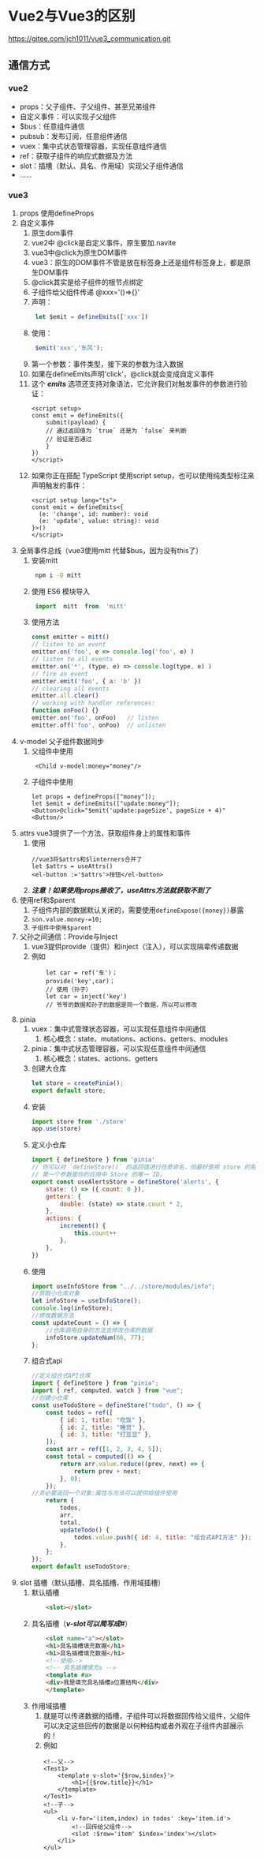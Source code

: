 # Vue2与Vue3的区别

https://gitee.com/jch1011/vue3_communication.git
## 通信方式

### vue2

- props：父子组件、子父组件、甚至兄弟组件
- 自定义事件：可以实现子父组件
- $bus：任意组件通信
- pubsub：发布订阅，任意组件通信
- vuex：集中式状态管理容器，实现任意组件通信
- ref：获取子组件的响应式数据及方法
- slot：插槽（默认、具名、作用域）实现父子组件通信
- ......

### vue3

1. props 使用defineProps
2. 自定义事件
	1. 原生dom事件
	2.  vue2中 @click是自定义事件，原生要加.navite
	3.  vue3中@click为原生DOM事件
	4. vue3：原生的DOM事件不管是放在标签身上还是组件标签身上，都是原生DOM事件
	5. @click其实是给子组件的根节点绑定
	6. 子组件给父组件传递 @xxx='()=>{}'
	7. 声明：
       ```js
        let $emit = defineEmits(['xxx'])
       ```
	8. 使用：
       ```js
        $emit('xxx','东风');
       ```
	9. 第一个参数：事件类型，接下来的参数为注入数据
	10. 如果在defineEmits声明'click'，@click就会变成自定义事件
	11. 这个 ***emits*** 选项还支持对象语法，它允许我们对触发事件的参数进行验证：
	    ```vue
	    <script setup>
	    const emit = defineEmits({ 
	    	submit(payload) { 
	    	// 通过返回值为 `true` 还是为 `false` 来判断 
	    	// 验证是否通过 
	    	} 
	    })
	    </script>
	    ```
	12. 如果你正在搭配 TypeScript 使用script setup，也可以使用纯类型标注来声明触发的事件：
	    ```vue
	    <script setup lang="ts">
	    const emit = defineEmits<{
	      (e: 'change', id: number): void
	      (e: 'update', value: string): void
	    }>()
	    </script>
	    ```
3. 全局事件总线（vue3使用mitt 代替$bus，因为没有this了）
	1. 安装mitt 
       ```bash
        npm i -D mitt 
       ```
	2. 使用 ES6 模块导入
       ```js
        import  mitt  from  'mitt'
       ```
	3. 使用方法
	    ```js
	    const emitter = mitt()
	    // listen to an event
	    emitter.on('foo', e => console.log('foo', e) )
	    // listen to all events
	    emitter.on('*', (type, e) => console.log(type, e) )
	    // fire an event
	    emitter.emit('foo', { a: 'b' })
	    // clearing all events
	    emitter.all.clear()
	    // working with handler references:
	    function onFoo() {}
	    emitter.on('foo', onFoo)   // listen
	    emitter.off('foo', onFoo)  // unlisten
	    ```
4. v-model 父子组件数据同步
	1. 父组件中使用
       ```vue
        <Child v-model:money="money"/>
       ```
	2. 子组件中使用
	    ```
	    let props = defineProps(["money"]);
	    let $emit = defineEmits(["update:money"]);
	    <Button>@click="$emit('update:pageSize', pageSize + 4)"<Button/>
	    ```
5. attrs vue3提供了一个方法，获取组件身上的属性和事件
	1. 使用
	    ```vue
        //vue3将$attrs和$linterners合并了
    	let $attrs = useAttrs() 
    	<el-button :='$attrs'>按钮</el-button>
	    ```
	2. ***注意！如果使用props接收了，useAttrs方法就获取不到了*** 
6. 使用ref和$parent
	1. 子组件内部的数据默认关闭的，需要使用```defineExpose({money})```暴露
	2. ```son.value.money-=10;```
	3. ```子组件中使用$parent```
7. 父孙之间通信：Provide与Inject
	1.  vue3提供provide（提供）和inject（注入），可以实现隔辈传递数据
	2. 例如
	    ```
	    	let car = ref('车')；
	    	provide('key',car)；
	    	// 使用（孙子）
	    	let car = inject('key')
	    	// 爷爷的数据和孙子的数据是同一个数据，所以可以修改
	    ```
8. pinia
	1. vuex：集中式管理状态容器，可以实现任意组件中间通信
		1. 核心概念：state、mutations、actions、getters、modules
	2. pinia：集中式状态管理容器，可以实现任意组件中间通信
		1. 核心概念：states、actions、getters
	3. 创建大仓库
	    ```js
	    let store = createPinia();
	    export default store;
	    ```
	4. 安装
	    ```js
	    import store from './store'
	    app.use(store)
	    ```
	5. 定义小仓库
	    ```js
	    import { defineStore } from 'pinia' 
	    // 你可以对 `defineStore()` 的返回值进行任意命名，但最好使用 store 的名字，同时以 `use` 开头且以 `Store` 结尾。(比如 `useUserStore`，`useCartStore`，`useProductStore`) 
	    // 第一个参数是你的应用中 Store 的唯一 ID。 
	    export const useAlertsStore = defineStore('alerts', { 
	    	state: () => ({ count: 0 }), 
	    	getters: { 
	    		double: (state) => state.count * 2, 
	    	}, 
	    	actions: { 
	    		increment() { 
	    			this.count++ 
	    		}, 
	    	},
	    })
	    ```
	6. 使用
	    ``` js
	    import useInfoStore from "../../store/modules/info";
	    //获取小仓库对象
	    let infoStore = useInfoStore();
	    console.log(infoStore);
	    //修改数据方法
	    const updateCount = () => {
	        //仓库调用自身的方法去修改仓库的数据
	        infoStore.updateNum(66, 77);
	    };
	    ```
	7. 组合式api
	    ```js
	    //定义组合式API仓库
	    import { defineStore } from "pinia";
	    import { ref, computed, watch } from "vue";
	    //创建小仓库
	    const useTodoStore = defineStore("todo", () => {
	    	const todos = ref([
                { id: 1, title: "吃饭" },
	    	    { id: 2, title: "睡觉" },
	    	    { id: 3, title: "打豆豆" },
	    	]);
	    	const arr = ref([1, 2, 3, 4, 5]);
	    	const total = computed(() => {
	    	    return arr.value.reduce((prev, next) => {
	    	        return prev + next;
	    	    }, 0);
	    	});
	    //务必要返回一个对象:属性与方法可以提供给组件使用
	    	return {
	    		todos,
	    		arr,
	    		total,
	    		updateTodo() {
	    			todos.value.push({ id: 4, title: "组合式API方法" });
	    		},
	    	};
	    });
	    export default useTodoStore;
	    ```
9. slot 插槽（默认插槽、具名插槽、作用域插槽）
	1. 默认插槽
	    ```html
	    	<slot></slot>
	    ```
	2. 具名插槽（***v-slot可以简写成#***）
	    ```html
	    	<slot name="a"></slot>
	    	<h1>具名插槽填充数据</h1>
	    	<h1>具名插槽填充数据</h1>
	    	<!--使用-->
	    	<!-- 具名插槽填充a -->
	    	<template #a>
	    	<div>我是填充具名插槽a位置结构</div>
	    	</template>
	    ```
	3. 作用域插槽
		1. 就是可以传递数据的插槽，子组件可以将数据回传给父组件，父组件可以决定这些回传的数据是以何种结构或者外观在子组件内部展示的！
		2.  例如
		    ```vue
		    <!--父-->
		    <Test1>
		    	<template v-slot='{$row,$index}'>
		    		<h1>{{$row.title}}</h1> 
		    	</template>
		    </Test1>
		    <!--子-->
		    <ul>
		    	<li v-for='(item,index) in todos' :key='item.id'>
		    		<!--回传给父组件-->
		    		<slot :$row='item' $index='index'></slot>
		    	</li>
		    </ul>
		    ```
